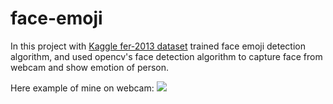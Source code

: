 # face-emoji
In this project with [Kaggle fer-2013 dataset](https://www.kaggle.com/msambare/fer2013) trained face emoji detection algorithm, and used opencv's face detection algorithm to capture face from webcam and show emotion of person.

Here example of mine on webcam:
![](example_gif.gif)


